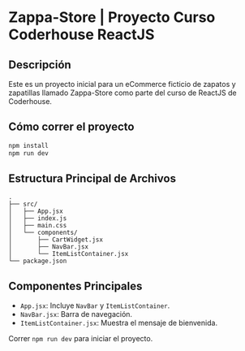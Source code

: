 # Zappa-Store | Proyecto Curso Coderhouse ReactJS

## Descripción

Este es un proyecto inicial para un eCommerce ficticio de zapatos y zapatillas llamado Zappa-Store como parte del curso de ReactJS de Coderhouse.

## Cómo correr el proyecto

```bash
npm install
npm run dev
```

## Estructura Principal de Archivos

```plaintext
.
├── src/
│   ├── App.jsx
│   ├── index.js
│   ├── main.css
│   └── components/
│       ├── CartWidget.jsx
│       ├── NavBar.jsx
│       └── ItemListContainer.jsx
└── package.json
```

## Componentes Principales

- `App.jsx`: Incluye `NavBar` y `ItemListContainer`.
- `NavBar.jsx`: Barra de navegación.
- `ItemListContainer.jsx`: Muestra el mensaje de bienvenida.

Correr `npm run dev` para iniciar el proyecto.

